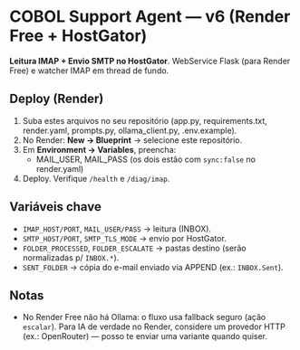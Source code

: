 # COBOL Support Agent — v6 (Render Free + HostGator)

**Leitura IMAP + Envio SMTP no HostGator**. WebService Flask (para Render Free)
e watcher IMAP em thread de fundo.

## Deploy (Render)
1. Suba estes arquivos no seu repositório (app.py, requirements.txt, render.yaml, prompts.py, ollama_client.py, .env.example).
2. No Render: **New → Blueprint** → selecione este repositório.
3. Em **Environment → Variables**, preencha:
   - MAIL_USER, MAIL_PASS (os dois estão com `sync:false` no render.yaml)
4. Deploy. Verifique `/health` e `/diag/imap`.

## Variáveis chave
- `IMAP_HOST/PORT`, `MAIL_USER/PASS` → leitura (INBOX).
- `SMTP_HOST/PORT`, `SMTP_TLS_MODE` → envio por HostGator.
- `FOLDER_PROCESSED`, `FOLDER_ESCALATE` → pastas destino (serão normalizadas p/ `INBOX.*`).
- `SENT_FOLDER` → cópia do e-mail enviado via APPEND (ex.: `INBOX.Sent`).

## Notas
- No Render Free não há Ollama: o fluxo usa fallback seguro (ação `escalar`).
  Para IA de verdade no Render, considere um provedor HTTP (ex.: OpenRouter) — posso te enviar uma variante quando quiser.
